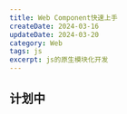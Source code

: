 ```yaml
---
title: Web Component快速上手
createDate: 2024-03-16
updateDate: 2024-03-20
category: Web
tags: js
excerpt: js的原生模块化开发
---
```




## 计划中